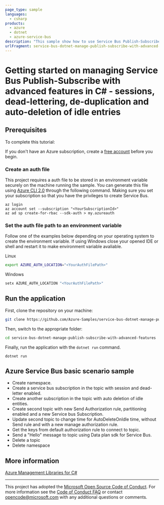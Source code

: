 ```yaml
---
page_type: sample
languages:
  - csharp
products:
  - azure
  - dotnet
  - azure-service-bus
description: "This sample show how to use Service Bus Publish-Subscribe with advanced features."
urlFragment: service-bus-dotnet-manage-publish-subscribe-with-advanced-features
---
```


# Getting started on managing Service Bus Publish-Subscribe with advanced features in C# - sessions, dead-lettering, de-duplication and auto-deletion of idle entries

## Prerequisites

To complete this tutorial:

If you don't have an Azure subscription, create a [free account] before you begin.

### Create an auth file

This project requires a auth file to be stored in an environment variable securely on the machine running the sample. You can generate this file using [Azure CLI 2.0] through the following command. Making sure you set your subscription so that you have the privileges to create Service Bus.

```azure-cli
az login
az account set --subscription "<YourSubscriptionId>"
az ad sp create-for-rbac --sdk-auth > my.azureauth
```

### Set the auth file path to an environment variable

Follow one of the examples below depending on your operating system to create the environment variable. If using Windows close your opened IDE or shell and restart it to make environment variable avaliable.

Linux

```bash
export AZURE_AUTH_LOCATION="<YourAuthFilePath>"
```

Windows

```cmd
setx AZURE_AUTH_LOCATION "<YourAuthFilePath>"
```

## Run the application

First, clone the repository on your machine:

```bash
git clone https://github.com/Azure-Samples/service-bus-dotnet-manage-publish-subscribe-with-advanced-features.git
```

Then, switch to the appropriate folder:
```bash
cd service-bus-dotnet-manage-publish-subscribe-with-advanced-features
```

Finally, run the application with the `dotnet run` command.

```console
dotnet run
```

## Azure Service Bus basic scenario sample

*  Create namespace.
*  Create a service bus subscription in the topic with session and dead-letter enabled.
*  Create another subscription in the topic with auto deletion of idle entities.
*  Create second topic with new Send Authorization rule, partitioning enabled and a new Service bus Subscription.
*  Update second topic to change time for AutoDeleteOnIdle time, without Send rule and with a new manage authorization rule.
*  Get the keys from default authorization rule to connect to topic.
*  Send a "Hello" message to topic using Data plan sdk for Service Bus.
*  Delete a topic
*  Delete namespace

## More information

[Azure Management Libraries for C#][Azure .Net Developer Center]

---

This project has adopted the [Microsoft Open Source Code of Conduct]. For more information see the [Code of Conduct FAQ] or contact [opencode@microsoft.com] with any additional questions or comments.

<!-- LINKS -->
[free account]: https://azure.microsoft.com/free/?WT.mc_id=A261C142F
[Azure Management Libraries for C#]: https://github.com/Azure/azure-sdk-for-net/tree/Fluent
[Azure .Net Developer Center]: https://azure.microsoft.com/en-us/develop/net
[Microsoft Open Source Code of Conduct]: https://opensource.microsoft.com/codeofconduct
[opencode@microsoft.com]: mailto:opencode@microsoft.com
[Code of Conduct FAQ]: https://opensource.microsoft.com/codeofconduct/faq/
[Azure CLI 2.0]: https://docs.microsoft.com/en-us/cli/azure/install-azure-cli?view=azure-cli-latest
